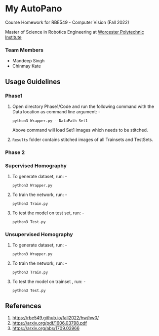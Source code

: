 # My AutoPano

Course Homework for RBE549 - Computer Vision (Fall 2022)

Master of Science in Robotics Engineering at [Worcester Polytechnic Institute](https://www.wpi.edu/)

### Team Members

- Mandeep Singh
- Chinmay Kate

## Usage Guidelines

### **Phase1**

1. Open directory Phase1/Code and run the following command with the Data location as command line argument: -

    ```
    python3 Wrapper.py --DataPath Set1
    ```

    Above command will load Set1 images which needs to be stitched.

2. `Results` folder contains stitched images of all Trainsets and TestSets.

### **Phase 2**

### Supervised Homography

1. To generate dataset, run: -
    ```
    python3 Wrapper.py
    ```

2. To train the network, run: -
    ```
    python3 Train.py
    ```

3. To test the model on test set, run: -
    ```
    python3 Test.py
    ```

### Unsupervised Homography

1. To generate dataset, run: -
    ```
    python3 Wrapper.py
    ```

2. To train the network, run: -
    ```
    python3 Train.py
    ```

3. To test the model on trainset , run: -
    ```
    python3 Test.py
    ```

## References

1. https://rbe549.github.io/fall2022/hw/hw0/
2. https://arxiv.org/pdf/1606.03798.pdf
3. https://arxiv.org/abs/1709.03966
